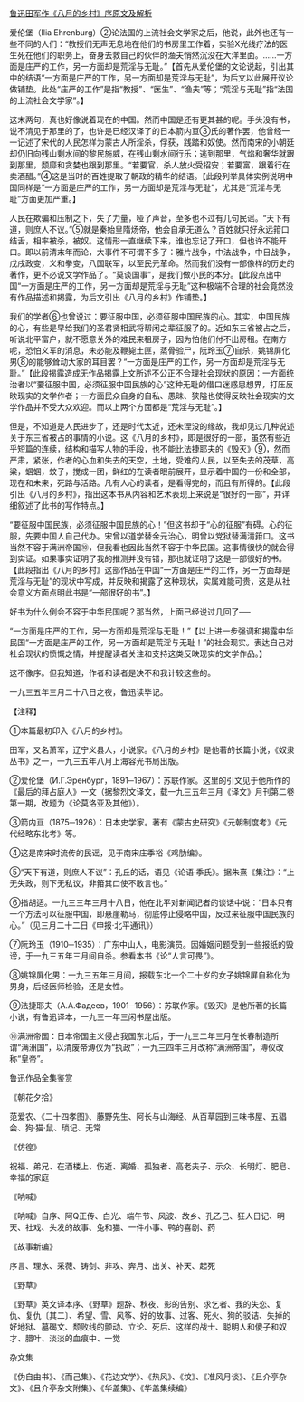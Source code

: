[鲁迅田军作《八月的乡村》序原文及解析](https://www.vrrw.net/wx/8608.html)

爱伦堡（Ilia Ehrenburg）②论法国的上流社会文学家之后，他说，此外也还有一些不同的人们：“教授们无声无息地在他们的书房里工作着，实验X光线疗法的医生死在他们的职务上，奋身去救自己的伙伴的渔夫悄然沉没在大洋里面。……一方面是庄严的工作，另一方面却是荒淫与无耻。”【首先从爱伦堡的文论说起，引出其中的结语“一方面是庄严的工作，另一方面却是荒淫与无耻”，为后文以此展开议论做铺垫。此处“庄严的工作”是指“教授”、“医生”、“渔夫”等；“荒淫与无耻”指“法国的上流社会文学家”。】



这末两句，真也好像说着现在的中国。然而中国是还有更其甚的呢。手头没有书，说不清见于那里的了，也许是已经汉译了的日本箭内亘③氏的著作罢，他曾经一一记述了宋代的人民怎样为蒙古人所淫杀，俘获，践踏和奴使。然而南宋的小朝廷却仍旧向残山剩水间的黎民施威，在残山剩水间行乐；逃到那里，气焰和奢华就跟到那里，颓靡和贪婪也跟到那里。“若要官，杀人放火受招安；若要富，跟着行在卖酒醋。”④这是当时的百姓提取了朝政的精华的结语。【此段列举具体实例说明中国同样是“一方面是庄严的工作，另一方面却是荒淫与无耻”，尤其是“荒淫与无耻”方面更加严重。】

人民在欺骗和压制之下，失了力量，哑了声音，至多也不过有几句民谣。“天下有道，则庶人不议。”⑤就是秦始皇隋炀帝，他会自承无道么？百姓就只好永远箝口结舌，相率被杀，被奴。这情形一直继续下来，谁也忘记了开口，但也许不能开口。即以前清末年而论，大事件不可谓不多了：雅片战争，中法战争，中日战争，戊戌政变，义和拳变，八国联军，以至民元革命。然而我们没有一部像样的历史的著作，更不必说文学作品了。“莫谈国事”，是我们做小民的本分。【此段点出中国“一方面是庄严的工作，另一方面却是荒淫与无耻”这种极端不合理的社会竟然没有作品描述和揭露，为后文引出《八月的乡村》作铺垫。】

我们的学者⑥也曾说过：要征服中国，必须征服中国民族的心。其实，中国民族的心，有些是早给我们的圣君贤相武将帮闲之辈征服了的。近如东三省被占之后，听说北平富户，就不愿意关外的难民来租房子，因为怕他们付不出房租。在南方呢，恐怕义军的消息，未必能及鞭毙土匪，蒸骨验尸，阮玲玉⑦自杀，姚锦屏化男⑧的能够耸动大家的耳目罢？“一方面是庄严的工作，另一方面却是荒淫与无耻。”【此段揭露造成无作品揭露上文所述不公正不合理社会现状的原因：一方面统治者以“要征服中国，必须征服中国民族的心”这种无耻的借口迷惑思想界，打压反映现实的文学作者；一方面民众自身的自私、愚昧、狭隘也使得反映社会现实的文学作品并不受大众欢迎。而以上两个方面都是“荒淫与无耻”。】

但是，不知道是人民进步了，还是时代太近，还未湮没的缘故，我却见过几种说述关于东三省被占的事情的小说。这《八月的乡村》，即是很好的一部，虽然有些近乎短篇的连续，结构和描写人物的手段，也不能比法捷耶夫的《毁灭》⑨，然而严肃，紧张，作者的心血和失去的天空，土地，受难的人民，以至失去的茂草，高粱，蝈蝈，蚊子，搅成一团，鲜红的在读者眼前展开，显示着中国的一份和全部，现在和未来，死路与活路。凡有人心的读者，是看得完的，而且有所得的。【此段引出《八月的乡村》，指出这本书从内容和艺术表现上来说是“很好的一部”，并详细叙述了此书的写作特点。】

“要征服中国民族，必须征服中国民族的心！”但这书却于“心的征服”有碍。心的征服，先要中国人自己代办。宋曾以道学替金元治心，明曾以党狱替满清箝口。这书当然不容于满洲帝国⑩，但我看也因此当然不容于中华民国。这事情很快的就会得到实证。如果事实证明了我的推测并没有错，那也就证明了这是一部很好的书。【此段指出《八月的乡村》这部作品在中国“一方面是庄严的工作，另一方面却是荒淫与无耻”的现状中写成，并反映和揭露了这种现状，实属难能可贵，这是从社会意义方面点明此书是“一部很好的书”。】

好书为什么倒会不容于中华民国呢？那当然，上面已经说过几回了──

“一方面是庄严的工作，另一方面却是荒淫与无耻！”【以上进一步强调和揭露中华民国“一方面是庄严的工作，另一方面却是荒淫与无耻！”的社会现实。表达自己对社会现状的愤慨之情，并提醒读者关注和支持这类反映现实的文学作品。】

这不像序。但我知道，作者和读者是决不和我计较这些的。

一九三五年三月二十八日之夜，鲁迅读毕记。





【注释】

①本篇最初印入《八月的乡村》。

田军，又名萧军，辽宁义县人，小说家。《八月的乡村》是他著的长篇小说，《奴隶丛书》之一，一九三五年八月上海容光书局出版。

②爱伦堡（И.Г.Эренбург，1891─1967）：苏联作家。这里的引文见于他所作的《最后的拜占庭人》一文（据黎烈文译文，载一九三五年三月《译文》月刊第二卷第一期，改题为《论莫洛亚及其他》）。

③箭内亘（1875─1926）：日本史学家。著有《蒙古史研究》《元朝制度考》《元代经略东北考》等。

④这是南宋时流传的民谣，见于南宋庄季裕《鸡肋编》。

⑤“天下有道，则庶人不议”：孔丘的话，语见《论语·季氏》。据朱熹《集注》：“上无失政，则下无私议，非箝其口使不敢言也。”

⑥指胡适。一九三三年三月十八日，他在北平对新闻记者的谈话中说：“日本只有一个方法可以征服中国，即悬崖勒马，彻底停止侵略中国，反过来征服中国民族的心。”（见三月二十二日《申报·北平通讯》）

⑦阮玲玉（1910─1935）：广东中山人，电影演员。因婚姻问题受到一些报纸的毁谤，于一九三五年三月间自杀。参看本书《论“人言可畏”》。

⑧姚锦屏化男：一九三五年三月间，报载东北一个二十岁的女子姚锦屏自称化为男身，后经医师检验，还是女性。

⑨法捷耶夫（А.А.Фадеев，1901─1956）：苏联作家。《毁灭》是他所著的长篇小说，有鲁迅译本，一九三一年三闲书屋出版。

⑩满洲帝国：日本帝国主义侵占我国东北后，于一九三二年三月在长春制造所谓“满洲国”，以清废帝溥仪为“执政”；一九三四年三月改称“满洲帝国”，溥仪改称“皇帝”。

鲁迅作品全集鉴赏

《朝花夕拾》

范爱农、《二十四孝图》、藤野先生、阿长与山海经、从百草园到三味书屋、五猖会、狗·猫·鼠、琐记、无常

《仿徨》

祝福、弟兄、在酒楼上、伤逝、离婚、孤独者、高老夫子、示众、长明灯、肥皂、幸福的家庭

《呐喊》

《呐喊》自序、阿Q正传、白光、端午节、风波、故乡、孔乙己、狂人日记、明天、社戏、头发的故事、兔和猫、一件小事、鸭的喜剧、药

《故事新编》

序言、理水、采薇、铸剑、非攻、奔月、出关、补天、起死

《野草》

《野草》英文译本序、《野草》题辞、秋夜、影的告别、求乞者、我的失恋、复仇、复仇〔其二〕、希望、雪、风筝、好的故事、过客、死火、狗的驳诘、失掉的好地狱、墓碣文、颓败线的颤动、立论、死后、这样的战士、聪明人和傻子和奴才、腊叶、淡淡的血痕中、一觉

杂文集

《伪自由书》、《而己集》、《花边文学》、《热风》、《坟》、《准风月谈》、《且介亭杂文》、《且介亭杂文附集》、《华盖集》、《华盖集续编》

